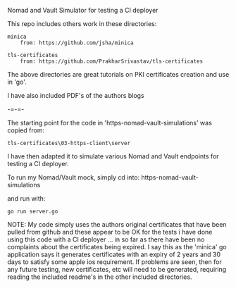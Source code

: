 Nomad and Vault Simulator for testing a CI deployer

This repo includes others work in these directories:

    minica
        from: https://github.com/jsha/minica

    tls-certificates
        from: https://github.com/PrakharSrivastav/tls-certificates

The above directories are great tutorials on PKI certificates creation and use in 'go'.

I have also included PDF's of the authors blogs

-=-=-

The starting point for the code in 'https-nomad-vault-simulations' was copied from:

    tls-certificates\03-https-client\server

I have then adapted it to simulate various Nomad and Vault endpoints for testing a CI deployer.

To run my Nomad/Vault mock, simply cd into: https-nomad-vault-simulations

and run with:

    go run server.go


NOTE:
My code simply uses the authors original certificates that have been pulled from github and these
appear to be OK for the tests i have done using this code with a CI deployer ... in so far as there
have been no complaints about the certificates being expired.
I say this as the 'minica' go application says it generates certificates with an expiry of 2 years
and 30 days to satisfy some apple ios requirement.
If problems are seen, then for any future testing, new certificates, etc will need to be generated,
requiring reading the included readme's in the other included directories.
